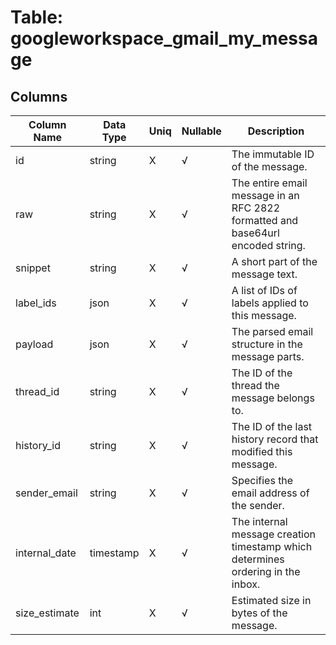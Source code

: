 # Table: googleworkspace_gmail_my_message

## Columns 

|  Column Name   |  Data Type  | Uniq | Nullable | Description | 
|  ----  | ----  | ----  | ----  | ---- | 
| id | string | X | √ | The immutable ID of the message. | 
| raw | string | X | √ | The entire email message in an RFC 2822 formatted and base64url encoded string. | 
| snippet | string | X | √ | A short part of the message text. | 
| label_ids | json | X | √ | A list of IDs of labels applied to this message. | 
| payload | json | X | √ | The parsed email structure in the message parts. | 
| thread_id | string | X | √ | The ID of the thread the message belongs to. | 
| history_id | string | X | √ | The ID of the last history record that modified this message. | 
| sender_email | string | X | √ | Specifies the email address of the sender. | 
| internal_date | timestamp | X | √ | The internal message creation timestamp which determines ordering in the inbox. | 
| size_estimate | int | X | √ | Estimated size in bytes of the message. | 


